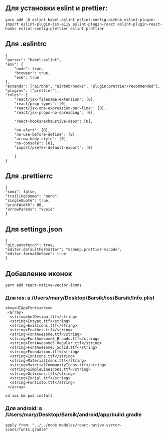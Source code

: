 ## Для установки eslint и prettier:

```
yarn add -D eslint babel-eslint eslint-config-airbnb eslint-plugin-import eslint-plugin-jsx-a11y eslint-plugin-react eslint-plugin-react-hooks eslint-config-prettier eslint prettier
```

## Для .eslintrc

```
{
"parser": "babel-eslint",
"env": {
    "node": true,
    "browser": true,
    "es6": true
},
"extends": ["airbnb", "airbnb/hooks", "plugin:prettier/recommended"],
"plugins": ["prettier"],
"rules": {
    "react/jsx-filename-extension": [0],
    "react/prop-types": [0],
    "react/jsx-one-expression-per-line": [0],
    "react/jsx-props-no-spreading": [0],

    "react-hooks/exhaustive-deps": [0],

    "no-alert": [0],
    "no-use-before-define": [0],
    "arrow-body-style": [0],
    "no-console": [0],
    "import/prefer-default-export": [0]

    }
}
```

## Для .prettierrc

```
{
"semi": false,
"trailingComma": "none",
"singleQuote": true,
"printWidth": 80,
"arrowParens": "avoid"
}
```

## Для settings.json

```
{
"git.autofetch": true,
"editor.defaultFormatter": "esbenp.prettier-vscode",
"editor.formatOnSave": true
}
```

## Добавление иконок 

```
yarn add react-native-vector-icons
```

### Для ios: в /Users/mary/Desktop/Barsik/ios/Barsik/Info.plist

```
<key>UIAppFonts</key>
 <array>
  <string>AntDesign.ttf</string>
  <string>Entypo.ttf</string>
  <string>EvilIcons.ttf</string>
  <string>Feather.ttf</string>
  <string>FontAwesome.ttf</string>
  <string>FontAwesome5_Brands.ttf</string>
  <string>FontAwesome5_Regular.ttf</string>
  <string>FontAwesome5_Solid.ttf</string>
  <string>Foundation.ttf</string>
  <string>Ionicons.ttf</string>
  <string>MaterialIcons.ttf</string>
  <string>MaterialCommunityIcons.ttf</string>
  <string>SimpleLineIcons.ttf</string>
  <string>Octicons.ttf</string>
  <string>Zocial.ttf</string>
  <string>Fontisto.ttf</string>
 </array>

```

```
cd ios && pod install
```

### Для android: в /Users/mary/Desktop/Barsik/android/app/build.gradle

```
apply from: "../../node_modules/react-native-vector-icons/fonts.gradle"
```
